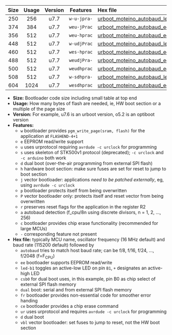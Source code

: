 |Size|Usage|Version|Features|Hex file|
|:-:|:-:|:-:|:-:|:--|
|250|256|u7.7|`w-u-jpra-`|[urboot_moteino_autobaud_led+b1_ur_vbl.hex](https://raw.githubusercontent.com/stefanrueger/urboot.hex/main/boards/moteino/autobaud/urboot_moteino_autobaud_led+b1_ur_vbl.hex)|
|374|384|u7.7|`weu-jPrac`|[urboot_moteino_autobaud_ee_led+b1_fr_ce_ur_vbl.hex](https://raw.githubusercontent.com/stefanrueger/urboot.hex/main/boards/moteino/autobaud/urboot_moteino_autobaud_ee_led+b1_fr_ce_ur_vbl.hex)|
|356|512|u7.7|`weu-hprac`|[urboot_moteino_autobaud_ee_led+b1_fr_ce_ur.hex](https://raw.githubusercontent.com/stefanrueger/urboot.hex/main/boards/moteino/autobaud/urboot_moteino_autobaud_ee_led+b1_fr_ce_ur.hex)|
|448|512|u7.7|`w-udjPrac`|[urboot_moteino_autobaud_led+b1_csb0_dual_fr_ce_ur_vbl.hex](https://raw.githubusercontent.com/stefanrueger/urboot.hex/main/boards/moteino/autobaud/urboot_moteino_autobaud_led+b1_csb0_dual_fr_ce_ur_vbl.hex)|
|460|512|u7.7|`wes-hprac`|[urboot_moteino_autobaud_ee_led+b1_fr_ce.hex](https://raw.githubusercontent.com/stefanrueger/urboot.hex/main/boards/moteino/autobaud/urboot_moteino_autobaud_ee_led+b1_fr_ce.hex)|
|488|512|u7.7|`weudjPra-`|[urboot_moteino_autobaud_ee_led+b1_csb0_dual_fr_ur_vbl.hex](https://raw.githubusercontent.com/stefanrueger/urboot.hex/main/boards/moteino/autobaud/urboot_moteino_autobaud_ee_led+b1_csb0_dual_fr_ur_vbl.hex)|
|500|512|u7.7|`weudhprac`|[urboot_moteino_autobaud_ee_led+b1_csb0_dual_fr_ce_ur.hex](https://raw.githubusercontent.com/stefanrueger/urboot.hex/main/boards/moteino/autobaud/urboot_moteino_autobaud_ee_led+b1_csb0_dual_fr_ce_ur.hex)|
|508|512|u7.7|`w-sdhpra-`|[urboot_moteino_autobaud_led+b1_csb0_dual_fr.hex](https://raw.githubusercontent.com/stefanrueger/urboot.hex/main/boards/moteino/autobaud/urboot_moteino_autobaud_led+b1_csb0_dual_fr.hex)|
|604|1024|u7.7|`wesdhprac`|[urboot_moteino_autobaud_ee_led+b1_csb0_dual_fr_ce.hex](https://raw.githubusercontent.com/stefanrueger/urboot.hex/main/boards/moteino/autobaud/urboot_moteino_autobaud_ee_led+b1_csb0_dual_fr_ce.hex)|

- **Size:** Bootloader code size including small table at top end
- **Usage:** How many bytes of flash are needed, ie, HW boot section or a multiple of the page size
- **Version:** For example, u7.6 is an urboot version, o5.2 is an optiboot version
- **Features:**
  + `w` bootloader provides `pgm_write_page(sram, flash)` for the application at `FLASHEND-4+1`
  + `e` EEPROM read/write support
  + `u` uses urprotocol requiring `avrdude -c urclock` for programming
  + `s` uses skeleton of STK500v1 protocol (deprecated); `-c urclock` and `-c arduino` both work
  + `d` dual boot (over-the-air programming from external SPI flash)
  + `h` hardware boot section: make sure fuses are set for reset to jump to boot section
  + `j` vector bootloader: applications *need to be patched externally*, eg, using `avrdude -c urclock`
  + `p` bootloader protects itself from being overwritten
  + `P` vector bootloader only: protects itself and reset vector from being overwritten
  + `r` preserves reset flags for the application in the register R2
  + `a` autobaud detection (f_cpu/8n using discrete divisors, n = 1, 2, ..., 256)
  + `c` bootloader provides chip erase functionality (recommended for large MCUs)
  + `-` corresponding feature not present
- **Hex file:** typically MCU name, oscillator frequency (16 MHz default) and baud rate (115200 default) followed by
  + `autobaud` tries to match host baud rate; can be f/8, f/16, f/24, ..., f/2048 (f=F<sub>CPU</sub>)
  + `ee` bootloader supports EEPROM read/write
  + `led-b1` toggles an active-low LED on pin `B1`, `+` designates an active-high LED
  + `csb0` for dual boot uses, in this example, pin B0 as chip select of external SPI flash memory
  + `dual` boot: serial and from external SPI flash memory
  + `fr` bootloader provides non-essential code for smoother error handing
  + `ce` bootloader provides a chip erase command
  + `ur` uses urprotocol and requires `avrdude -c urclock` for programming
  + `d` dual boot
  + `vbl` vector bootloader: set fuses to jump to reset, not the HW boot section
